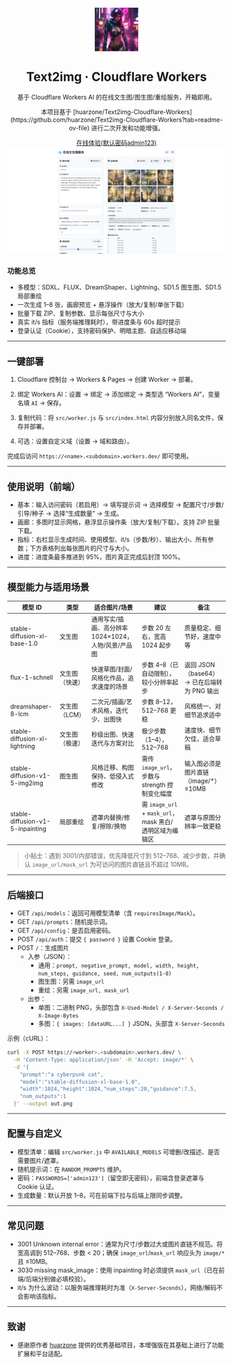 <p align="center">
  <img alt="text-to-image" src="public/cat0.png" width="100" height="100" />
</p>

<div align="center">
  <h1>Text2img · Cloudflare Workers</h1>
  <p>基于 Cloudflare Workers AI 的在线文生图/图生图/重绘服务，开箱即用。</p>
  <p>本项目基于 [huarzone/Text2img-Cloudflare-Workers](https://github.com/huarzone/Text2img-Cloudflare-Workers?tab=readme-ov-file) 进行二次开发和功能增强。</p>
  <a href="https://shiny-king-b3b5.z1956444369.workers.dev/" target="_blank">在线体验(默认密码admin123)</a>
</div>

<picture>
  <source media="(prefers-color-scheme: dark)" srcset="public/top-dark.png">
  <img alt="应用截图" src="public/top.png">
</picture>

### 功能总览

- 多模型：SDXL、FLUX、DreamShaper、Lightning、SD1.5 图生图、SD1.5 局部重绘
- 一次生成 1–8 张，画廊预览 + 悬浮操作（放大/复制/单张下载）
- 批量下载 ZIP、复制参数、显示每张尺寸与大小
- 真实 it/s 指标（服务端推理耗时），带进度条与 60s 超时提示
- 登录认证（Cookie），支持密码保护、明暗主题、自适应移动端

---

## 一键部署

1) Cloudflare 控制台 → Workers & Pages → 创建 Worker → 部署。

2) 绑定 Workers AI：设置 → 绑定 → 添加绑定 → 类型选 “Workers AI”，变量名填 `AI` → 保存。

3) 复制代码：将 `src/worker.js` 与 `src/index.html` 内容分别放入同名文件，保存并部署。

4) 可选：设置自定义域（设置 → 域和路由）。

完成后访问 `https://<name>.<subdomain>.workers.dev/` 即可使用。

---

## 使用说明（前端）

- 基本：输入访问密码（若启用）→ 填写提示词 → 选择模型 → 配置尺寸/步数/引导/种子 → 选择“生成数量” → 生成。
- 画廊：多图时显示网格，悬浮显示操作条（放大/复制/下载）。支持 ZIP 批量下载。
- 指标：右栏显示生成时间、使用模型、it/s（步数/秒）、输出大小、所有参数；下方表格列出每张图片的尺寸与大小。
- 进度：进度条最多推进到 95%，图片真正完成后封顶 100%。

---

## 模型能力与适用场景

| 模型 ID | 类型 | 适合图片/场景 | 建议 | 备注 |
| --- | --- | --- | --- | --- |
| stable-diffusion-xl-base-1.0 | 文生图 | 通用写实/插画、高分辨率 1024×1024，人物/风景/产品图 | 步数 20 左右，宽高 1024 起步 | 质量稳定、细节好，速度中等 |
| flux-1-schnell | 文生图（快速） | 快速草图/封面/风格化作品，追求速度的场景 | 步数 4–8（已自动限制），较小分辨率起步 | 返回 JSON（base64）→ 已在后端转为 PNG 输出 |
| dreamshaper-8-lcm | 文生图（LCM） | 二次元/插画/艺术风格，迭代少、出图快 | 步数 8–12，512–768 更稳 | 风格统一、对细节追求适中 |
| stable-diffusion-xl-lightning | 文生图（极速） | 秒级出图、快速迭代与方案对比 | 极少步数（1–4），512–768 | 速度快、细节欠佳，适合草稿 |
| stable-diffusion-v1-5-img2img | 图生图 | 风格迁移、构图保持、低侵入式修改 | 需传 `image_url`，步数与 strength 控制变化幅度 | 输入图必须是图片直链（image/*）≤10MB |
| stable-diffusion-v1-5-inpainting | 局部重绘 | 遮罩内替换/修复/擦除/换物 | 需 `image_url` + `mask_url`，mask 黑白/透明区域为编辑区 | 遮罩与原图分辨率一致更稳 |

> 小贴士：遇到 3001/内部错误，优先降低尺寸到 512–768、减少步数，并确认 `image_url/mask_url` 为可访问的图片直链且不超过 10MB。

---

## 后端接口

- GET `/api/models`：返回可用模型清单（含 `requiresImage/Mask`）。
- GET `/api/prompts`：随机提示词。
- GET `/api/config`：是否启用密码。
- POST `/api/auth`：提交 `{ password }` 设置 Cookie 登录。
- POST `/`：生成图片
  - 入参（JSON）：
    - 通用：`prompt, negative_prompt, model, width, height, num_steps, guidance, seed, num_outputs(1-8)`
    - 图生图：另需 `image_url`
    - 重绘：另需 `image_url, mask_url`
  - 出参：
    - 单图：二进制 PNG，头部包含 `X-Used-Model / X-Server-Seconds / X-Image-Bytes`
    - 多图：`{ images: [dataURL...] }` JSON，头部含 `X-Server-Seconds`

示例（cURL）：

```bash
curl -X POST https://<worker>.<subdomain>.workers.dev/ \
  -H 'Content-Type: application/json' -H 'Accept: image/*' \
  -d '{
    "prompt":"a cyberpunk cat",
    "model":"stable-diffusion-xl-base-1.0",
    "width":1024,"height":1024,"num_steps":20,"guidance":7.5,
    "num_outputs":1
  }' --output out.png
```

---

## 配置与自定义

- 模型清单：编辑 `src/worker.js` 中 `AVAILABLE_MODELS` 可增删/改描述、是否需要图片/遮罩。
- 随机提示词：在 `RANDOM_PROMPTS` 维护。
- 密码：`PASSWORDS=['admin123']`（留空即无密码），前端含登录遮罩与 Cookie 认证。
- 生成数量：默认开放 1–8，可在前端下拉与后端上限同步调整。

---

## 常见问题

- 3001 Unknown internal error：通常为尺寸/步数过大或图片直链不规范。将宽高调到 512–768、步数 < 20；确保 `image_url`/`mask_url` 响应头为 `image/*` 且 ≤10MB。
- 3030 missing mask_image：使用 inpainting 时必须提供 `mask_url`（已在前端/后端分别做必填校验）。
- it/s 为什么波动：以服务端推理耗时为准（`X-Server-Seconds`），网络/解码不会影响该指标。

---

## 致谢

- 感谢原作者 [huarzone](https://github.com/huarzone) 提供的优秀基础项目，本增强版在其基础上进行了功能扩展和平台适配。

